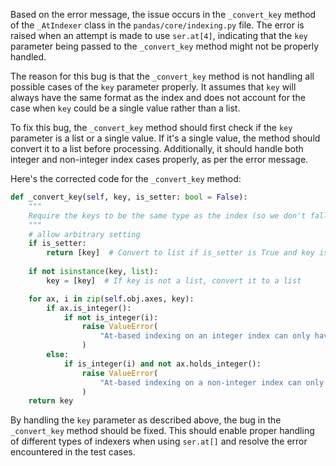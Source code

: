 Based on the error message, the issue occurs in the `_convert_key` method of the `_AtIndexer` class in the `pandas/core/indexing.py` file. The error is raised when an attempt is made to use `ser.at[4]`, indicating that the `key` parameter being passed to the `_convert_key` method might not be properly handled.

The reason for this bug is that the `_convert_key` method is not handling all possible cases of the `key` parameter properly. It assumes that `key` will always have the same format as the index and does not account for the case when `key` could be a single value rather than a list.

To fix this bug, the `_convert_key` method should first check if the `key` parameter is a list or a single value. If it's a single value, the method should convert it to a list before processing. Additionally, it should handle both integer and non-integer index cases properly, as per the error message.

Here's the corrected code for the `_convert_key` method:

```python
def _convert_key(self, key, is_setter: bool = False):
    """
    Require the keys to be the same type as the index (so we don't fallback).
    """
    # allow arbitrary setting
    if is_setter:
        return [key]  # Convert to list if is_setter is True and key is not a list
    
    if not isinstance(key, list):
        key = [key]  # If key is not a list, convert it to a list

    for ax, i in zip(self.obj.axes, key):
        if ax.is_integer():
            if not is_integer(i):
                raise ValueError(
                    "At-based indexing on an integer index can only have integer indexers"
                )
        else:
            if is_integer(i) and not ax.holds_integer():
                raise ValueError(
                    "At-based indexing on a non-integer index can only have non-integer indexers"
                )
    return key
```

By handling the `key` parameter as described above, the bug in the `_convert_key` method should be fixed. This should enable proper handling of different types of indexers when using `ser.at[]` and resolve the error encountered in the test cases.